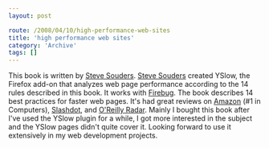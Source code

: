 ```yaml
---
layout: post

route: /2008/04/10/high-performance-web-sites
title: 'high performance web sites'
category: 'Archive'
tags: []
---
```


This book is written by
<a class="ph" target="_blank" rel="noopener noreferrer" href="http://www.stevesouders.com/">Steve
Souders</a>.
<a class="ph" target="_blank" rel="noopener noreferrer" href="http://www.stevesouders.com/">Steve
Souders</a> created YSlow, the Firefox add-on that analyzes web page performance
according to the 14 rules described in this book. It works with
<a class="ph" target="_blank" rel="noopener noreferrer" href="http://getfirebug.com/">Firebug</a>.
The book describes 14 best practices for faster web pages. It's had great
reviews on
<a class="ph" target="_blank" rel="noopener noreferrer" href="http://stevesouders.com/hpws/amazon-rank.php">Amazon</a>
(#1 in Computers),
<a class="ph" target="_blank" rel="noopener noreferrer" href="http://stevesouders.com/hpws/slashdot.php">Slashdot</a>,
and
<a class="ph" target="_blank" rel="noopener noreferrer" href="http://radar.oreilly.com/archives/2007/10/high_performance_websites.html">O'Reilly
Radar</a>. Mainly I bought this book after I've used the YSlow plugin for a
while, I got more interested in the subject and the YSlow pages didn't quite
cover it. Looking forward to use it extensively in my web development projects.
